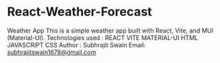 # React-Weather-Forecast
Weather App This is a simple weather app built with React, Vite, and MUI (Material-UI). Technologies used : REACT VITE MATERIAL-UI HTML JAVASCRIPT CSS Author : Subhrajit Swain Email: subhrajitswain1678@gmail.com
